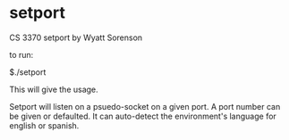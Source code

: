 # setport
CS 3370 setport by Wyatt Sorenson

to run:

$./setport

This will give the usage.

Setport will listen on a psuedo-socket on a given port. A port number can be
given or defaulted.  It can auto-detect the environment's language for english
or spanish.